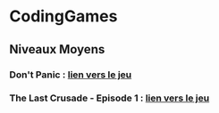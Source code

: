 # CodingGames
## Niveaux Moyens
### Don't Panic : [lien vers le jeu](https://www.codingame.com/ide/puzzle/don't-panic-episode-1)
### The Last Crusade - Episode 1 : [lien vers le jeu](https://www.codingame.com/ide/puzzle/the-last-crusade-episode-1)
